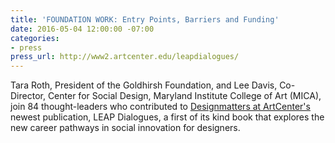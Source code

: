 ```yaml
---
title: 'FOUNDATION WORK: Entry Points, Barriers and Funding'
date: 2016-05-04 12:00:00 -07:00
categories:
- press
press_url: http://www2.artcenter.edu/leapdialogues/
---
```


Tara Roth, President of the Goldhirsh Foundation, and Lee Davis, Co-Director, Center for Social Design, Maryland Institute College of Art (MICA), join 84 thought-leaders who contributed to <a href="http://www.designmattersatartcenter.org/">Designmatters at ArtCenter's</a> newest publication, LEAP Dialogues, a first of its kind book that explores the new career pathways in social innovation for designers.
